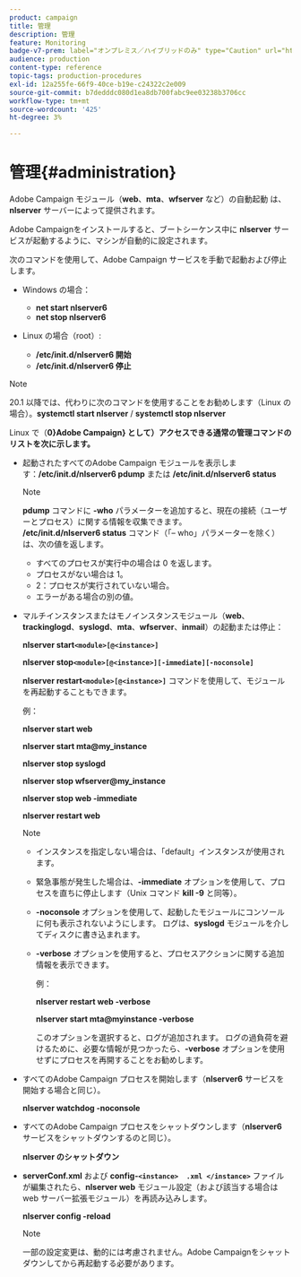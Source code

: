 ```yaml
---
product: campaign
title: 管理
description: 管理
feature: Monitoring
badge-v7-prem: label="オンプレミス／ハイブリッドのみ" type="Caution" url="https://experienceleague.adobe.com/docs/campaign-classic/using/installing-campaign-classic/architecture-and-hosting-models/hosting-models-lp/hosting-models.html?lang=ja" tooltip="オンプレミスデプロイメントとハイブリッドデプロイメントにのみ適用されます"
audience: production
content-type: reference
topic-tags: production-procedures
exl-id: 12a255fe-66f9-40ce-b19e-c24322c2e009
source-git-commit: b7dedddc080d1ea8db700fabc9ee03238b3706cc
workflow-type: tm+mt
source-wordcount: '425'
ht-degree: 3%

---
```


# 管理{#administration}

Adobe Campaign モジュール（**web**、**mta**、**wfserver** など）の自動起動 は、**nlserver** サーバーによって提供されます。

Adobe Campaignをインストールすると、ブートシーケンス中に **nlserver** サービスが起動するように、マシンが自動的に設定されます。

次のコマンドを使用して、Adobe Campaign サービスを手動で起動および停止します。

* Windows の場合：

   * **net start nlserver6**
   * **net stop nlserver6**

* Linux の場合（root）:

   * **/etc/init.d/nlserver6 開始**
   * **/etc/init.d/nlserver6 停止**

>[!NOTE]
>
>20.1 以降では、代わりに次のコマンドを使用することをお勧めします（Linux の場合）。**systemctl start nlserver** / **systemctl stop nlserver**

Linux で（**0&rbrace;Adobe Campaign&rbrace; として）アクセスできる通常の管理コマンドのリストを次に示します。**

* 起動されたすべてのAdobe Campaign モジュールを表示します：**/etc/init.d/nlserver6 pdump** または **/etc/init.d/nlserver6 status**

  >[!NOTE]
  >
  >**pdump** コマンドに **-who** パラメーターを追加すると、現在の接続（ユーザーとプロセス）に関する情報を収集できます。\
  >**/etc/init.d/nlserver6 status** コマンド（「– who」パラメーターを除く）は、次の値を返します。
  >
  >    * すべてのプロセスが実行中の場合は 0 を返します。
  >    * プロセスがない場合は 1。
  >    * 2：プロセスが実行されていない場合。
  >    * エラーがある場合の別の値。
  >

* マルチインスタンスまたはモノインスタンスモジュール（**web**、**trackinglogd**、**syslogd**、**mta**、**wfserver**、**inmail**）の起動または停止：

  **nlserver start`<module>[@<instance>]`**

  **nlserver stop`<module>[@<instance>][-immediate][-noconsole]`**

  **nlserver restart`<module>[@<instance>]`** コマンドを使用して、モジュールを再起動することもできます。

  例：

  **nlserver start web**

  **nlserver start mta@my_instance**

  **nlserver stop syslogd**

  **nlserver stop wfserver@my_instance**

  **nlserver stop web -immediate**

  **nlserver restart web**

  >[!NOTE]
  >
  >* インスタンスを指定しない場合は、「default」インスタンスが使用されます。
  >* 緊急事態が発生した場合は、**-immediate** オプションを使用して、プロセスを直ちに停止します（Unix コマンド **kill -9** と同等）。
  >* **-noconsole** オプションを使用して、起動したモジュールにコンソールに何も表示されないようにします。 ログは、**syslogd** モジュールを介してディスクに書き込まれます。
  >* **-verbose** オプションを使用すると、プロセスアクションに関する追加情報を表示できます。
  >
  >   例：
  >
  >   **nlserver restart web -verbose**
  >
  >   **nlserver start mta@myinstance -verbose**
  >
  >   このオプションを選択すると、ログが追加されます。 ログの過負荷を避けるために、必要な情報が見つかったら、**-verbose** オプションを使用せずにプロセスを再開することをお勧めします。

* すべてのAdobe Campaign プロセスを開始します（**nlserver6** サービスを開始する場合と同じ）。

  **nlserver watchdog -noconsole**

* すべてのAdobe Campaign プロセスをシャットダウンします（**nlserver6** サービスをシャットダウンするのと同じ）。

  **nlserver のシャットダウン**

* **serverConf.xml** および **config-`<instance>  .xml </instance>`** ファイルが編集されたら、**nlserver web** モジュール設定（および該当する場合は web サーバー拡張モジュール）を再読み込みします。

  **nlserver config -reload**

  >[!NOTE]
  >
  >一部の設定変更は、動的には考慮されません。Adobe Campaignをシャットダウンしてから再起動する必要があります。
